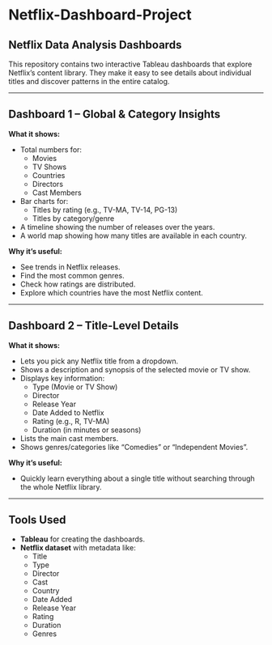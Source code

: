 # Netflix-Dashboard-Project

## Netflix Data Analysis Dashboards
This repository contains two interactive Tableau dashboards that explore Netflix’s content library. They make it easy to see details about individual titles and discover patterns in the entire catalog.

---

## Dashboard 1 – Global & Category Insights

**What it shows:**
- Total numbers for:
  - Movies
  - TV Shows
  - Countries
  - Directors
  - Cast Members
- Bar charts for:
  - Titles by rating (e.g., TV-MA, TV-14, PG-13)
  - Titles by category/genre
- A timeline showing the number of releases over the years.
- A world map showing how many titles are available in each country.

**Why it’s useful:**
- See trends in Netflix releases.
- Find the most common genres.
- Check how ratings are distributed.
- Explore which countries have the most Netflix content.

---

## Dashboard 2 – Title-Level Details

**What it shows:**
- Lets you pick any Netflix title from a dropdown.
- Shows a description and synopsis of the selected movie or TV show.
- Displays key information:
  - Type (Movie or TV Show)
  - Director
  - Release Year
  - Date Added to Netflix
  - Rating (e.g., R, TV-MA)
  - Duration (in minutes or seasons)
- Lists the main cast members.
- Shows genres/categories like “Comedies” or “Independent Movies”.

**Why it’s useful:**
- Quickly learn everything about a single title without searching through the whole Netflix library.

---

## Tools Used
- **Tableau** for creating the dashboards.
- **Netflix dataset** with metadata like:
  - Title
  - Type
  - Director
  - Cast
  - Country
  - Date Added
  - Release Year
  - Rating
  - Duration
  - Genres

